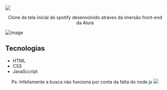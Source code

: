 <img src="https://user-images.githubusercontent.com/73097560/115834477-dbab4500-a447-11eb-908a-139a6edaec5c.gif">

<p align="center">Clone da tela inicial do spotify desenvolvido atráves da imersão front-end da Alura</p>

![image](https://github.com/gabrielkkskx/clone-spotify/assets/111579958/5b0d8fed-5b6f-4e99-8fac-23bc6becf0ee)


## Tecnologias
* HTML
* CSS
* JavaSccript

<p align="center">Ps: Infelismente a busca não funciona por conta da falta do node.js

<img src="https://user-images.githubusercontent.com/73097560/115834477-dbab4500-a447-11eb-908a-139a6edaec5c.gif">
